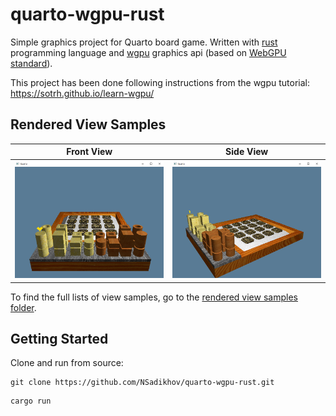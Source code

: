 # quarto-wgpu-rust

Simple graphics project for Quarto board game. Written with [rust](https://www.rust-lang.org/) programming language and [wgpu](https://github.com/gfx-rs/wgpu) graphics api (based on [WebGPU standard](https://gpuweb.github.io/gpuweb/)).

This project has been done following instructions from the wgpu tutorial: https://sotrh.github.io/learn-wgpu/

## Rendered View Samples

Front View | Side View 
-|-
![Screenshot_1.png](assets/images/rendered_view_samples/Screenshot_1.png) | ![Screenshot_1.png](assets/images/rendered_view_samples/Screenshot_2.png)

To find the full lists of view samples, go to the [rendered view samples folder](https://github.com/NSadikhov/quarto-wgpu-rust/tree/main/assets/images/rendered_view_samples).

## Getting Started

Clone and run from source:
```
git clone https://github.com/NSadikhov/quarto-wgpu-rust.git
```
```
cargo run
```



